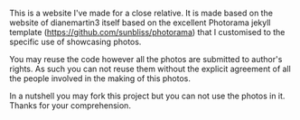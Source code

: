 This is a website I've made for a close relative. It is made based on the website of dianemartin3 itself based on the excellent Photorama jekyll template (https://github.com/sunbliss/photorama) that I customised to the specific use of showcasing photos.

You may reuse the code however all the photos are submitted to author's rights. As such you can not reuse them without the explicit agreement of all the people involved in the making of this photos.

In a nutshell you may fork this project but you can not use the photos in it. Thanks for your comprehension.